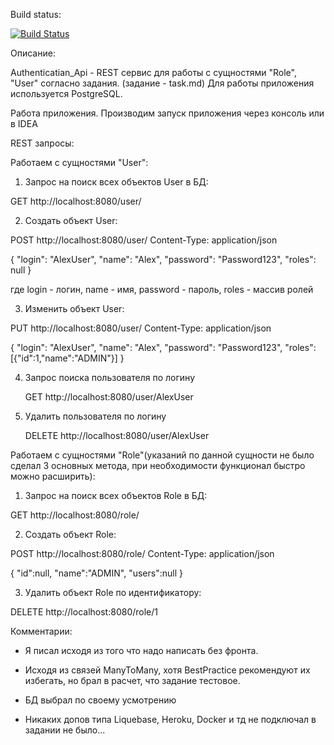 Build status:

[![Build Status](https://app.travis-ci.com/evgenkolesman/Codemark.svg?branch=master)](https://app.travis-ci.com/github/evgenkolesman/Codemark)

Описание:       


Authenticatian_Api - REST сервис для работы с сущностями "Role", "User" согласно задания.
(задание - task.md) Для работы приложения используется PostgreSQL.

Работа приложения. Производим запуск приложения через консоль или в IDEA

REST запросы:

Работаем с сущностями "User":

1. Запрос на поиск всех объектов User в БД:

GET http://localhost:8080/user/

2. Создать объект User:

POST http://localhost:8080/user/
Content-Type: application/json

{
"login": "AlexUser",
"name": "Alex",
"password": "Password123",
"roles": null }

где login - логин, name - имя, password - пароль, roles - массив ролей

3. Изменить объект User:

PUT http://localhost:8080/user/
Content-Type: application/json

{
"login": "AlexUser",
"name": "Alex",
"password": "Password123",
"roles": [{"id":1,"name":"ADMIN"}]
}

4. Запрос поиска пользователя по логину

   GET http://localhost:8080/user/AlexUser

5. Удалить пользователя по логину

   DELETE http://localhost:8080/user/AlexUser

Работаем с сущностями "Role"(указаний по данной сущности не было сделал 3 основных метода, при необходимости функционал
быстро можно расширить):

1. Запрос на поиск всех объектов Role в БД:

GET http://localhost:8080/role/

2. Создать объект Role:

POST http://localhost:8080/role/
Content-Type: application/json

{
"id":null,
"name":"ADMIN",
"users":null
}

3. Удалить объект Role по идентификатору:

DELETE http://localhost:8080/role/1

Комментарии:

- Я писал исходя из того что надо написать без фронта.

- Исходя из связей ManyToMany, хотя BestPractice рекомендуют их избегать, 
но брал в расчет, что задание тестовое.

- БД выбрал по своему усмотрению 

- Никаких допов типа Liquebase, Heroku, Docker и тд не подключал в задании не было...
